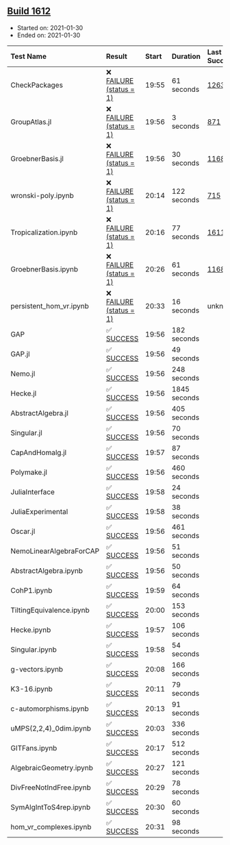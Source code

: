 ## [Build 1612](https://oscarci.mathematik.uni-kl.de/job/oscar-stable/1612/)

* Started on: 2021-01-30
* Ended on: 2021-01-30

| Test Name    | Result | Start | Duration | Last Success | First Failure |
|:-------------|:-------|:------|:---------|:-------------|:--------------|
| CheckPackages | ❌ [FAILURE (status = 1)](https://oscarci.mathematik.uni-kl.de/job/oscar-stable/1612/artifact/logs/build-1612/CheckPackages.log) | 19:55 | 61 seconds | [1263](https://oscarci.mathematik.uni-kl.de/job/oscar-stable/1263/) | [1264](https://oscarci.mathematik.uni-kl.de/job/oscar-stable/1264/) |
| GroupAtlas.jl | ❌ [FAILURE (status = 1)](https://oscarci.mathematik.uni-kl.de/job/oscar-stable/1612/artifact/logs/build-1612/GroupAtlas.jl.log) | 19:56 | 3 seconds | [871](https://oscarci.mathematik.uni-kl.de/job/oscar-stable/871/) | [872](https://oscarci.mathematik.uni-kl.de/job/oscar-stable/872/) |
| GroebnerBasis.jl | ❌ [FAILURE (status = 1)](https://oscarci.mathematik.uni-kl.de/job/oscar-stable/1612/artifact/logs/build-1612/GroebnerBasis.jl.log) | 19:56 | 30 seconds | [1168](https://oscarci.mathematik.uni-kl.de/job/oscar-stable/1168/) | [1169](https://oscarci.mathematik.uni-kl.de/job/oscar-stable/1169/) |
| wronski-poly.ipynb | ❌ [FAILURE (status = 1)](https://oscarci.mathematik.uni-kl.de/job/oscar-stable/1612/artifact/logs/build-1612/wronski-poly.ipynb.log) | 20:14 | 122 seconds | [715](https://oscarci.mathematik.uni-kl.de/job/oscar-stable/715/) | [716](https://oscarci.mathematik.uni-kl.de/job/oscar-stable/716/) |
| Tropicalization.ipynb | ❌ [FAILURE (status = 1)](https://oscarci.mathematik.uni-kl.de/job/oscar-stable/1612/artifact/logs/build-1612/Tropicalization.ipynb.log) | 20:16 | 77 seconds | [1611](https://oscarci.mathematik.uni-kl.de/job/oscar-stable/1611/) | [1612](https://oscarci.mathematik.uni-kl.de/job/oscar-stable/1612/) |
| GroebnerBasis.ipynb | ❌ [FAILURE (status = 1)](https://oscarci.mathematik.uni-kl.de/job/oscar-stable/1612/artifact/logs/build-1612/GroebnerBasis.ipynb.log) | 20:26 | 61 seconds | [1168](https://oscarci.mathematik.uni-kl.de/job/oscar-stable/1168/) | [1169](https://oscarci.mathematik.uni-kl.de/job/oscar-stable/1169/) |
| persistent_hom_vr.ipynb | ❌ [FAILURE (status = 1)](https://oscarci.mathematik.uni-kl.de/job/oscar-stable/1612/artifact/logs/build-1612/persistent_hom_vr.ipynb.log) | 20:33 | 16 seconds | unknown | unknown |
| GAP | ✅ [SUCCESS](https://oscarci.mathematik.uni-kl.de/job/oscar-stable/1612/artifact/logs/build-1612/GAP.log) | 19:56 | 182 seconds |  |  |
| GAP.jl | ✅ [SUCCESS](https://oscarci.mathematik.uni-kl.de/job/oscar-stable/1612/artifact/logs/build-1612/GAP.jl.log) | 19:56 | 49 seconds |  |  |
| Nemo.jl | ✅ [SUCCESS](https://oscarci.mathematik.uni-kl.de/job/oscar-stable/1612/artifact/logs/build-1612/Nemo.jl.log) | 19:56 | 248 seconds |  |  |
| Hecke.jl | ✅ [SUCCESS](https://oscarci.mathematik.uni-kl.de/job/oscar-stable/1612/artifact/logs/build-1612/Hecke.jl.log) | 19:56 | 1845 seconds |  |  |
| AbstractAlgebra.jl | ✅ [SUCCESS](https://oscarci.mathematik.uni-kl.de/job/oscar-stable/1612/artifact/logs/build-1612/AbstractAlgebra.jl.log) | 19:56 | 405 seconds |  |  |
| Singular.jl | ✅ [SUCCESS](https://oscarci.mathematik.uni-kl.de/job/oscar-stable/1612/artifact/logs/build-1612/Singular.jl.log) | 19:56 | 70 seconds |  |  |
| CapAndHomalg.jl | ✅ [SUCCESS](https://oscarci.mathematik.uni-kl.de/job/oscar-stable/1612/artifact/logs/build-1612/CapAndHomalg.jl.log) | 19:57 | 87 seconds |  |  |
| Polymake.jl | ✅ [SUCCESS](https://oscarci.mathematik.uni-kl.de/job/oscar-stable/1612/artifact/logs/build-1612/Polymake.jl.log) | 19:56 | 460 seconds |  |  |
| JuliaInterface | ✅ [SUCCESS](https://oscarci.mathematik.uni-kl.de/job/oscar-stable/1612/artifact/logs/build-1612/JuliaInterface.log) | 19:58 | 24 seconds |  |  |
| JuliaExperimental | ✅ [SUCCESS](https://oscarci.mathematik.uni-kl.de/job/oscar-stable/1612/artifact/logs/build-1612/JuliaExperimental.log) | 19:58 | 38 seconds |  |  |
| Oscar.jl | ✅ [SUCCESS](https://oscarci.mathematik.uni-kl.de/job/oscar-stable/1612/artifact/logs/build-1612/Oscar.jl.log) | 19:56 | 461 seconds |  |  |
| NemoLinearAlgebraForCAP | ✅ [SUCCESS](https://oscarci.mathematik.uni-kl.de/job/oscar-stable/1612/artifact/logs/build-1612/NemoLinearAlgebraForCAP.log) | 19:56 | 51 seconds |  |  |
| AbstractAlgebra.ipynb | ✅ [SUCCESS](https://oscarci.mathematik.uni-kl.de/job/oscar-stable/1612/artifact/logs/build-1612/AbstractAlgebra.ipynb.log) | 19:56 | 50 seconds |  |  |
| CohP1.ipynb | ✅ [SUCCESS](https://oscarci.mathematik.uni-kl.de/job/oscar-stable/1612/artifact/logs/build-1612/CohP1.ipynb.log) | 19:59 | 64 seconds |  |  |
| TiltingEquivalence.ipynb | ✅ [SUCCESS](https://oscarci.mathematik.uni-kl.de/job/oscar-stable/1612/artifact/logs/build-1612/TiltingEquivalence.ipynb.log) | 20:00 | 153 seconds |  |  |
| Hecke.ipynb | ✅ [SUCCESS](https://oscarci.mathematik.uni-kl.de/job/oscar-stable/1612/artifact/logs/build-1612/Hecke.ipynb.log) | 19:57 | 106 seconds |  |  |
| Singular.ipynb | ✅ [SUCCESS](https://oscarci.mathematik.uni-kl.de/job/oscar-stable/1612/artifact/logs/build-1612/Singular.ipynb.log) | 19:58 | 54 seconds |  |  |
| g-vectors.ipynb | ✅ [SUCCESS](https://oscarci.mathematik.uni-kl.de/job/oscar-stable/1612/artifact/logs/build-1612/g-vectors.ipynb.log) | 20:08 | 166 seconds |  |  |
| K3-16.ipynb | ✅ [SUCCESS](https://oscarci.mathematik.uni-kl.de/job/oscar-stable/1612/artifact/logs/build-1612/K3-16.ipynb.log) | 20:11 | 79 seconds |  |  |
| c-automorphisms.ipynb | ✅ [SUCCESS](https://oscarci.mathematik.uni-kl.de/job/oscar-stable/1612/artifact/logs/build-1612/c-automorphisms.ipynb.log) | 20:13 | 91 seconds |  |  |
| uMPS(2,2,4)_0dim.ipynb | ✅ [SUCCESS](https://oscarci.mathematik.uni-kl.de/job/oscar-stable/1612/artifact/logs/build-1612/uMPS-2-2-4-_0dim.ipynb.log) | 20:03 | 336 seconds |  |  |
| GITFans.ipynb | ✅ [SUCCESS](https://oscarci.mathematik.uni-kl.de/job/oscar-stable/1612/artifact/logs/build-1612/GITFans.ipynb.log) | 20:17 | 512 seconds |  |  |
| AlgebraicGeometry.ipynb | ✅ [SUCCESS](https://oscarci.mathematik.uni-kl.de/job/oscar-stable/1612/artifact/logs/build-1612/AlgebraicGeometry.ipynb.log) | 20:27 | 121 seconds |  |  |
| DivFreeNotIndFree.ipynb | ✅ [SUCCESS](https://oscarci.mathematik.uni-kl.de/job/oscar-stable/1612/artifact/logs/build-1612/DivFreeNotIndFree.ipynb.log) | 20:29 | 78 seconds |  |  |
| SymAlgIntToS4rep.ipynb | ✅ [SUCCESS](https://oscarci.mathematik.uni-kl.de/job/oscar-stable/1612/artifact/logs/build-1612/SymAlgIntToS4rep.ipynb.log) | 20:30 | 60 seconds |  |  |
| hom_vr_complexes.ipynb | ✅ [SUCCESS](https://oscarci.mathematik.uni-kl.de/job/oscar-stable/1612/artifact/logs/build-1612/hom_vr_complexes.ipynb.log) | 20:31 | 98 seconds |  |  |

